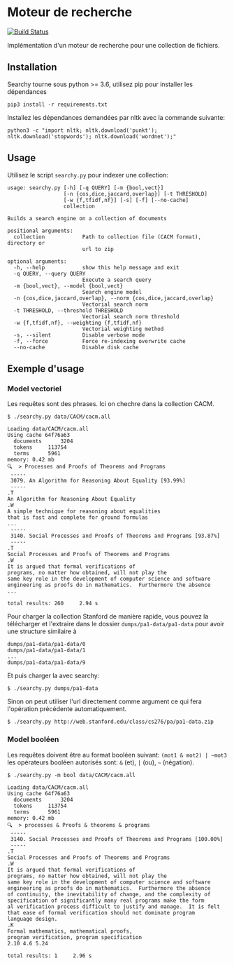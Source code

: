 # Moteur de recherche

[![Build Status](https://travis-ci.org/souhaibattaiki/searchy.svg?branch=master)](https://travis-ci.org/souhaibattaiki/searchy)

Implémentation d'un moteur de recherche pour une collection de fichiers.

## Installation

Searchy tourne sous python >= 3.6, utilisez pip pour installer les dépendances
```
pip3 install -r requirements.txt
```

Installez les dépendances demandées par nltk avec la commande suivante:
```
python3 -c "import nltk; nltk.download('punkt'); nltk.download('stopwords'); nltk.download('wordnet');"
```

## Usage

Utilisez le script `searchy.py` pour indexer une collection:
```
usage: searchy.py [-h] [-q QUERY] [-m {bool,vect}]
                  [-n {cos,dice,jaccard,overlap}] [-t THRESHOLD]
                  [-w {f,tfidf,nf}] [-s] [-f] [--no-cache]
                  collection

Builds a search engine on a collection of documents

positional arguments:
  collection            Path to collection file (CACM format), directory or
                        url to zip

optional arguments:
  -h, --help            show this help message and exit
  -q QUERY, --query QUERY
                        Execute a search query
  -m {bool,vect}, --model {bool,vect}
                        Search engine model
  -n {cos,dice,jaccard,overlap}, --norm {cos,dice,jaccard,overlap}
                        Vectorial search norm
  -t THRESHOLD, --threshold THRESHOLD
                        Vectorial search norm threshold
  -w {f,tfidf,nf}, --weighting {f,tfidf,nf}
                        Vectorial weighting method
  -s, --silent          Disable verbose mode
  -f, --force           Force re-indexing overwrite cache
  --no-cache            Disable disk cache
```

## Exemple d'usage

### Model vectoriel

Les requêtes sont des phrases. Ici on chechre dans la collection CACM.

```
$ ./searchy.py data/CACM/cacm.all
```
```
Loading data/CACM/cacm.all
Using cache 64f76a63
  documents 	 3204
  tokens 	 113754
  terms 	 5961
memory: 0.42 mb
🔍  > Processes and Proofs of Theorems and Programs
 -----
 3079. An Algorithm for Reasoning About Equality [93.99%]
 -----
.T
An Algorithm for Reasoning About Equality
.W
A simple technique for reasoning about equalities
that is fast and complete for ground formulas
...
 -----
 3140. Social Processes and Proofs of Theorems and Programs [93.87%]
 -----
.T
Social Processes and Proofs of Theorems and Programs
.W
It is argued that formal verifications of
programs, no matter how obtained, will not play the
same key role in the development of computer science and software
engineering as proofs do in mathematics.  Furthermore the absence
...

total results: 260     2.94 s
```

Pour charger la collection Stanford de manière rapide, vous pouvez la télécharger et l'extraire dans le dossier `dumps/pa1-data/pa1-data` 
pour avoir une structure similaire à 
```
dumps/pa1-data/pa1-data/0
dumps/pa1-data/pa1-data/1
...
dumps/pa1-data/pa1-data/9
```
Et puis charger la avec searchy:
```
$ ./searchy.py dumps/pa1-data
```

Sinon on peut utiliser l'url directement comme argument ce qui fera l'opération précédente automatiquement.
```
$ ./searchy.py http://web.stanford.edu/class/cs276/pa/pa1-data.zip
```

### Model booléen

Les requêtes doivent être au format booléen suivant: `(mot1 & mot2) | ~mot3` 
les opérateurs booléen autorisés sont: `&` (et), `|` (ou), `~` (négation).

```
$ ./searchy.py -m bool data/CACM/cacm.all
```
```
Loading data/CACM/cacm.all
Using cache 64f76a63
  documents 	 3204
  tokens 	 113754
  terms 	 5961
memory: 0.42 mb
🔍  > processes & Proofs & theorems & programs
 -----
 3140. Social Processes and Proofs of Theorems and Programs [100.00%]
 -----
.T
Social Processes and Proofs of Theorems and Programs
.W
It is argued that formal verifications of
programs, no matter how obtained, will not play the
same key role in the development of computer science and software
engineering as proofs do in mathematics.  Furthermore the absence
of continuity, the inevitability of change, and the complexity of
specification of significantly many real programs make the form
al verification process difficult to justify and manage.  It is felt
that ease of formal verification should not dominate program
language design.
.K
Formal mathematics, mathematical proofs,
program verification, program specification
2.10 4.6 5.24

total results: 1     2.96 s
```

